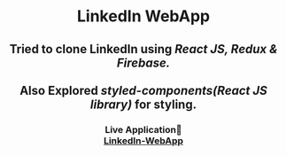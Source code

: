 <h1 align="center">LinkedIn WebApp</h1>
<h2 align="center">
Tried to clone LinkedIn using <em> React JS, Redux & Firebase.</em>
<br />
<br />
Also Explored <em> styled-components(React JS library)</em> for styling.
</h2>
<h3 align="center">
  Live Application🚀
  <br/>
  <a href= "https://social-group-f2030.firebaseapp.com/" target="_blank" rel="noreferrer">
    LinkedIn-WebApp
  </a>
</h3>